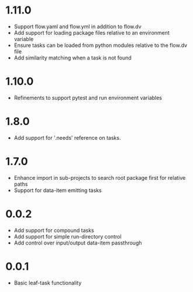 
# 1.11.0
- Support flow.yaml and flow.yml in addition to flow.dv
- Add support for loading package files relative to an environment variable
- Ensure tasks can be loaded from python modules relative to the flow.dv file
- Add similarity matching when a task is not found

# 1.10.0
- Refinements to support pytest and run environment variables

# 1.8.0
- Add support for '.needs' reference on tasks.  

# 1.7.0
- Enhance import in sub-projects to search root package first for relative paths
- Support for data-item emitting tasks

# 0.0.2
- Add support for compound tasks
- Add support for simple run-directory control
- Add control over input/output data-item passthrough

# 0.0.1
- Basic leaf-task functionality
